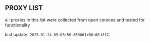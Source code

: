 ## PROXY LIST

all proxies in this list were collected from open sources and tested for functionality

last update: `2025-01-24 05:03:56.659861+00:00` UTC